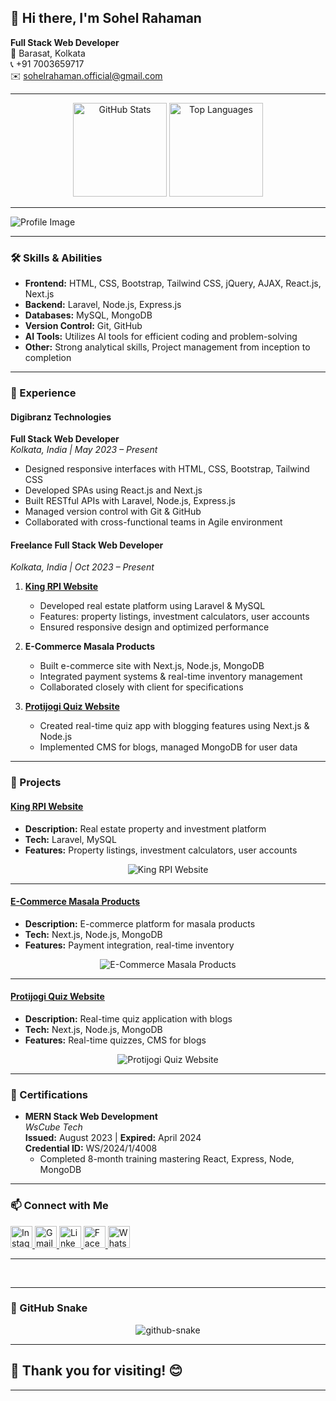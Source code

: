 ## 👋 Hi there, I'm Sohel Rahaman

**Full Stack Web Developer**  
📍 Barasat, Kolkata  
📞 +91 7003659717  
✉️ [sohelrahaman.official@gmail.com](mailto:sohelrahaman.official@gmail.com)

---

<div align="center">
  <img src="https://github-readme-stats.vercel.app/api?username=Sohel-Rahaman-Developer&hide_title=false&hide_rank=false&show_icons=true&include_all_commits=true&count_private=true&disable_animations=false&theme=dracula&locale=en&hide_border=false" height="150" alt="GitHub Stats" />
  <img src="https://github-readme-stats.vercel.app/api/top-langs?username=Sohel-Rahaman-Developer&locale=en&hide_title=false&layout=compact&card_width=320&langs_count=5&theme=dracula&hide_border=false" height="150" alt="Top Languages" />
</div>

---

![Profile Image](https://avatars.githubusercontent.com/u/159044930?v=4)

---

### 🛠️ Skills & Abilities

- **Frontend:** HTML, CSS, Bootstrap, Tailwind CSS, jQuery, AJAX, React.js, Next.js
- **Backend:** Laravel, Node.js, Express.js
- **Databases:** MySQL, MongoDB
- **Version Control:** Git, GitHub
- **AI Tools:** Utilizes AI tools for efficient coding and problem-solving
- **Other:** Strong analytical skills, Project management from inception to completion

---

### 💼 Experience

#### **Digibranz Technologies**  
**Full Stack Web Developer**  
*Kolkata, India | May 2023 – Present*

- Designed responsive interfaces with HTML, CSS, Bootstrap, Tailwind CSS
- Developed SPAs using React.js and Next.js
- Built RESTful APIs with Laravel, Node.js, Express.js
- Managed version control with Git & GitHub
- Collaborated with cross-functional teams in Agile environment

#### **Freelance Full Stack Web Developer**  
*Kolkata, India | Oct 2023 – Present*

1. **[King RPI Website](https://kingrpi.com)**
   - Developed real estate platform using Laravel & MySQL
   - Features: property listings, investment calculators, user accounts
   - Ensured responsive design and optimized performance

2. **E-Commerce Masala Products**
   - Built e-commerce site with Next.js, Node.js, MongoDB
   - Integrated payment systems & real-time inventory management
   - Collaborated closely with client for specifications

3. **[Protijogi Quiz Website](https://protijogiquiz.com)**
   - Created real-time quiz app with blogging features using Next.js & Node.js
   - Implemented CMS for blogs, managed MongoDB for user data

---

### 🚀 Projects

#### [King RPI Website](https://kingrpi.com)
- **Description:** Real estate property and investment platform
- **Tech:** Laravel, MySQL
- **Features:** Property listings, investment calculators, user accounts

<p align="center">
  <picture>
    <source media="(prefers-color-scheme: dark)" srcset="https://path-to-your-dark-mode-kingrpi-image.svg" />
    <source media="(prefers-color-scheme: light)" srcset="https://path-to-your-light-mode-kingrpi-image.svg" />
    <img alt="King RPI Website" src="https://path-to-your-default-kingrpi-image.svg" />
  </picture>
</p>

---

#### [E-Commerce Masala Products](https://milmapure.com/)
- **Description:** E-commerce platform for masala products
- **Tech:** Next.js, Node.js, MongoDB
- **Features:** Payment integration, real-time inventory

<p align="center">
  <picture>
    <source media="(prefers-color-scheme: dark)" srcset="https://path-to-your-dark-mode-ecommerce-image.svg" />
    <source media="(prefers-color-scheme: light)" srcset="https://path-to-your-light-mode-ecommerce-image.svg" />
    <img alt="E-Commerce Masala Products" src="https://milmapure.com" />
  </picture>
</p>

---

#### [Protijogi Quiz Website](https://milmapure.com/)
- **Description:** Real-time quiz application with blogs
- **Tech:** Next.js, Node.js, MongoDB
- **Features:** Real-time quizzes, CMS for blogs

<p align="center">
  <picture>
    <source media="(prefers-color-scheme: dark)" srcset="https://path-to-your-dark-mode-protijogi-image.svg" />
    <source media="(prefers-color-scheme: light)" srcset="https://path-to-your-light-mode-protijogi-image.svg" />
    <img alt="Protijogi Quiz Website" src="https://path-to-your-default-protijogi-image.svg" />
  </picture>
</p>

---

### 📜 Certifications

- **MERN Stack Web Development**  
  *WsCube Tech*  
  **Issued:** August 2023 | **Expired:** April 2024  
  **Credential ID:** WS/2024/1/4008  
  - Completed 8-month training mastering React, Express, Node, MongoDB

---

### 📫 Connect with Me

<div align="left">
  <a href="https://instagram.com/Sohel_Rahaman_Official" target="_blank">
    <img src="https://img.shields.io/static/v1?message=Instagram&logo=instagram&label=&color=E4405F&logoColor=white&style=for-the-badge" height="35" alt="Instagram" />
  </a>
  <a href="mailto:sohelrahaman.official@gmail.com" target="_blank">
    <img src="https://img.shields.io/static/v1?message=Gmail&logo=gmail&label=&color=D14836&logoColor=white&style=for-the-badge" height="35" alt="Gmail" />
  </a>
  <a href="https://linkedin.com/in/sohel-rahaman-developer" target="_blank">
    <img src="https://img.shields.io/static/v1?message=LinkedIn&logo=linkedin&label=&color=0077B5&logoColor=white&style=for-the-badge" height="35" alt="LinkedIn" />
  </a>
  <a href="https://facebook.com/sohel.rahaman" target="_blank">
    <img src="https://img.shields.io/static/v1?message=Facebook&logo=facebook&label=&color=1877F2&logoColor=white&style=for-the-badge" height="35" alt="Facebook" />
  </a>
  <a href="https://wa.me/917003659717" target="_blank">
    <img src="https://img.shields.io/static/v1?message=Whatsapp&logo=whatsapp&label=&color=25D366&logoColor=white&style=for-the-badge" height="35" alt="WhatsApp" />
  </a>
</div>

---

<br clear="both" />

---

### 🐍 GitHub Snake

<p align="center">
  <picture>
    <source media="(prefers-color-scheme: dark)" srcset="https://raw.githubusercontent.com/tobiasmeyhoefer/tobiasmeyhoefer/output/github-snake-dark.svg" />
    <source media="(prefers-color-scheme: light)" srcset="https://raw.githubusercontent.com/tobiasmeyhoefer/tobiasmeyhoefer/output/github-snake.svg" />
    <img alt="github-snake" src="https://raw.githubusercontent.com/tobiasmeyhoefer/tobiasmeyhoefer/output/github-snake.svg" />
  </picture>
</p>

---

## 🙏 Thank you for visiting! 😊

---

